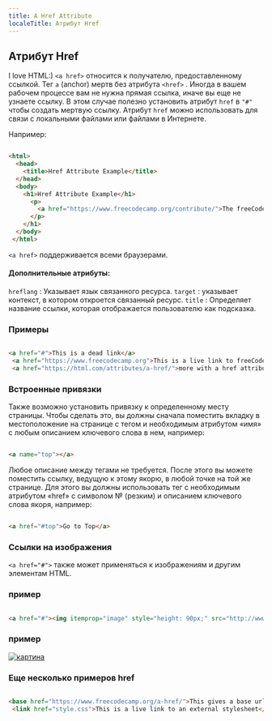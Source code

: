 ```yaml
---
title: A Href Attribute
localeTitle: Атрибут Href
---
```

## Атрибут Href
<span>I love HTML:)</span>
`<a href>` относится к получателю, предоставленному ссылкой. Тег `a` (anchor) мертв без атрибута `<href>` . Иногда в вашем рабочем процессе вам не нужна прямая ссылка, иначе вы еще не узнаете ссылку. В этом случае полезно установить атрибут `href` в `"#"` чтобы создать мертвую ссылку. Атрибут `href` можно использовать для связи с локальными файлами или файлами в Интернете.

Например:

```html

<html> 
  <head> 
    <title>Href Attribute Example</title> 
  </head> 
  <body> 
    <h1>Href Attribute Example</h1> 
      <p> 
        <a href="https://www.freecodecamp.org/contribute/">The freeCodeCamp Contribution Page</a> shows you how and where you can contribute to freeCodeCamp's community and growth. 
      </p> 
    </h1> 
  </body> 
 </html> 
```

`<a href>` поддерживается всеми браузерами.

#### Дополнительные атрибуты:

`hreflang` : Указывает язык связанного ресурса. `target` : указывает контекст, в котором откроется связанный ресурс. `title` : Определяет название ссылки, которая отображается пользователю как подсказка.

### Примеры

```html

<a href="#">This is a dead link</a> 
 <a href="https://www.freecodecamp.org">This is a live link to freeCodeCamp</a> 
 <a href="https://html.com/attributes/a-href/">more with a href attribute</a> 
```

### Встроенные привязки

Также возможно установить привязку к определенному месту страницы. Чтобы сделать это, вы должны сначала поместить вкладку в местоположение на странице с тегом и необходимым атрибутом «имя» с любым описанием ключевого слова в нем, например:

```html

<a name="top"></a> 
```

Любое описание между тегами не требуется. После этого вы можете поместить ссылку, ведущую к этому якорю, в любой точке на той же странице. Для этого вы должны использовать тег с необходимым атрибутом «href» с символом № (резким) и описанием ключевого слова якоря, например:

```html

<a href="#top">Go to Top</a> 
```

### Ссылки на изображения

`<a href="#">` также может применяться к изображениям и другим элементам HTML.

### пример

```html

<a href="#"><img itemprop="image" style="height: 90px;" src="http://www.chatbot.chat/assets/images/header-bg_y.jpg" alt="picture">  </a> 
```

### пример

[![картина](http://www.chatbot.chat/assets/images/header-bg_y.jpg)](#)

### Еще несколько примеров href

```html

<base href="https://www.freecodecamp.org/a-href/">This gives a base url for all further urls on the page</a> 
 <link href="style.css">This is a live link to an external stylesheet</a> 

```
